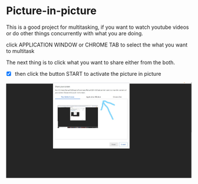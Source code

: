 # Picture-in-picture

This is a good project for multitasking, if you want to watch youtube videos or do other things concurrently with what you are doing. 

click APPLICATION WINDOW  or CHROME TAB to select the what you want to multitask

The next thing is to click what you want to share either from the both.


- [x] then click the button START to activate the picture in picture


![Picture-in-picture](https://github.com/Samuellyworld/Picture-in-picture/blob/master/picture.jpg)

